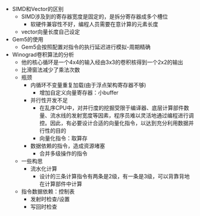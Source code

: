 * SIMD和Vector的区别
  * SIMD涉及到的寄存器宽度是固定的，是拆分寄存器成多个槽位
    * 软硬件兼容性不好，编程人员需要在意计算的元素长度
  * vector向量长度自己设定
* Gem5的使用
  * Gem5会按照配置对指令的执行延迟进行模拟-周期精确
* Winograd卷积算法的分析
  * 他的核心循环是一个4x4的输入经由3x3的卷积核得到一个2x2的输出
  * 比滑窗法减少了乘法次数
  * 瓶颈
    * 内循环不变量重复加载(由于浮点架构寄存器不够)
      * 增加自定义向量寄存器：小buffer
    * 并行性开发不足
      * 在乱序CPU中，对并行度的挖掘受限于编译器、底层计算部件数量、流水线的发射宽度等因素，程序员难以灵活地通过编程进行调控。因此，有必要设计合适的向量化指令，以达到充分利用数据并行性的目的
      * 向量化指令：取算存
    * 数据依赖的指令，造成资源堵塞
      * 合并多级操作的指令
  * 一些构思
    * 流水化计算
      * 设计的三条计算指令有两条是2级，有一条是3级，可以背靠背地在计算部件中计算
  * 指令数据依赖：控制表
    * 发射时检查/设置
    * 写回时检查
